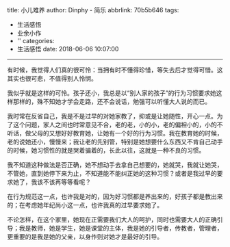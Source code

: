 title: 小儿难养
author: Dinphy - 简乐
abbrlink: 70b5b646
tags:
  - 生活感悟
  - 业余小作
  - ''
categories:
  - 生活感悟
date: 2018-06-06 10:07:00
---
有时候，我觉得人们真的很可怜：当拥有时不懂得珍惜，等失去后才觉得可惜。这其实也很可悲，不值得别人怜悯。

我似乎就是这样的可怜。孩子还小，我总是以“别人家的孩子”的行为习惯要求她这样那样的，殊不知她才学会走路，还不会说话，勉强可以听懂大人说的而已。

我时常在反省自己，我是不是过早的对她家教了，抑或是让她随性，开心一点。为了这个问题，家人之间也时常意见不合，老的老，小的小，老的偏袒小的，小的不听话，做父母的又想好好教育她，让她有一个好的行为习惯。我在教育她的时候，老的说她还小，慢慢来；我让老的先别管，特别是她想要什么东西又不肯自己动手的时候，她习惯性的就是哭着骗着的，长此以往，这就是一种不良的习惯。
<!--more-->
我不知道这种做法是否正确，她不想动手去拿自己想要的，她就哭，我就让她哭，不管她，直到她停下来为止，不知道能不能纠正她的这种习惯？或者是我过早的要求她了，我该不该再等等看呢？

在行为规范这一点，也许我是对的，因为好习惯都是养出来的，好孩子都是教出来的；在考虑她年纪尚小这一点，也许我真的过早要求她了。

不论怎样，在这个家里，她现在正需要我们大人的呵护，同时也需要大人的正确引导；我是教师，她是学生，她是课堂的主体，我是她的引导者，传教者，管理者，更重要的是我是她的父亲，以身作则对她才是最好的引导。